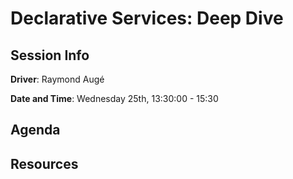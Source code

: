 # Declarative Services: Deep Dive

## Session Info

**Driver**: Raymond Augé

**Date and Time**: Wednesday 25th, 13:30:00 - 15:30

## Agenda

## Resources